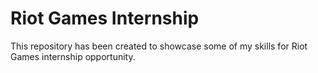 # Riot Games Internship

This repository has been created to showcase some of my skills for Riot Games internship opportunity.

